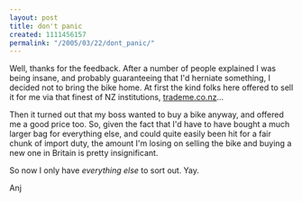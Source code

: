 ```yaml
---
layout: post
title: don't panic
created: 1111456157
permalink: "/2005/03/22/dont_panic/"
---
```

Well, thanks for the feedback.  After a number of people explained I was being insane, and probably guaranteeing that I'd herniate something, I decided not to bring the bike home.  At first the kind folks here offered to sell it for me via that finest of NZ institutions, [trademe.co.nz](http://www.trademe.co.nz/)...
<!--break-->
Then it turned out that my boss wanted to buy a bike anyway, and offered me a good price too.  So, given the fact that I'd have to have bought a much larger bag for everything else, and could quite easily been hit for a fair chunk of import duty, the amount I'm losing on selling the bike and buying a new one in Britain is pretty insignificant.

So now I only have _everything else_ to sort out.  Yay.

Anj
